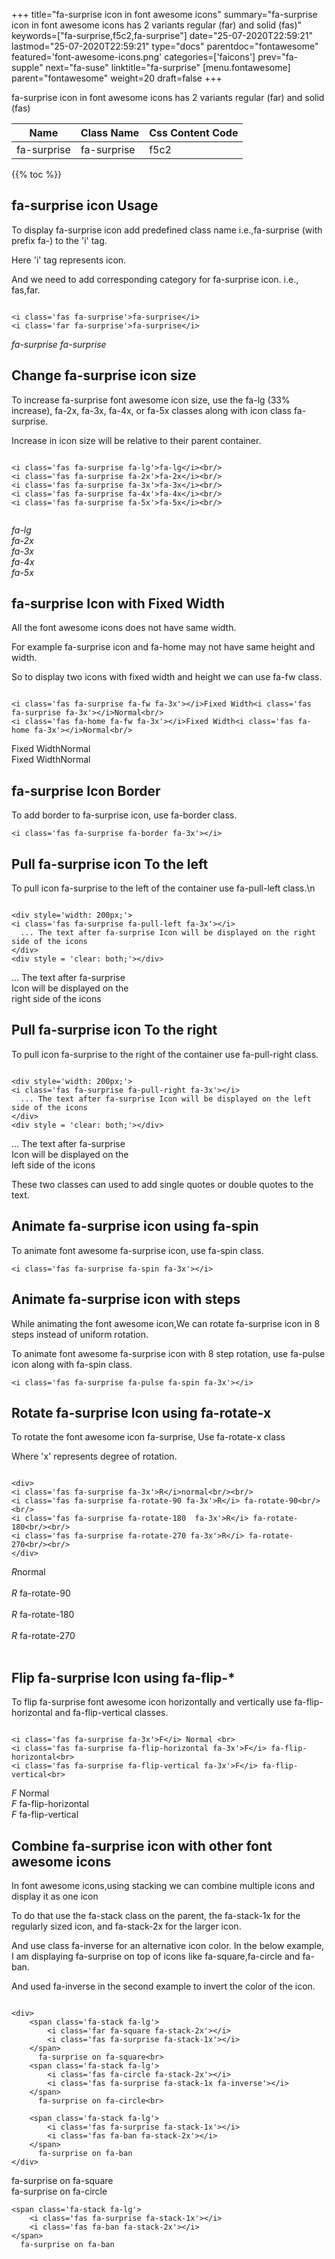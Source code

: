 +++
title="fa-surprise icon in font awesome icons"
summary="fa-surprise icon in font awesome icons has 2 variants regular (far) and solid (fas)"
keywords=["fa-surprise,f5c2,fa-surprise"]
date="25-07-2020T22:59:21"
lastmod="25-07-2020T22:59:21"
type="docs"
parentdoc="fontawesome"
featured='font-awesome-icons.png'
categories=['faicons']
prev="fa-supple"
next="fa-suse"
linktitle="fa-surprise"
[menu.fontawesome]
parent="fontawesome"
weight=20
draft=false
+++


fa-surprise icon in font awesome icons has 2 variants regular (far) and solid (fas)

<div class='table-responsive'><table class='table'><thead><tr><th>Name</th><th>Class Name</th><th>Css Content Code</th></tr></thead><tbody><tr><td>fa-surprise</td><td>fa-surprise</td><td>f5c2</td></tr></tbody></table></div>


{{% toc %}}


## fa-surprise icon Usage

To display fa-surprise icon add predefined class name i.e.,fa-surprise (with prefix fa-) to the 'i' tag.

Here 'i' tag represents icon.

And we need to add corresponding category for fa-surprise icon. i.e., fas,far.


```

<i class='fas fa-surprise'>fa-surprise</i>
<i class='far fa-surprise'>fa-surprise</i>
```

<i class='fas fa-surprise'>fa-surprise</i>
<i class='far fa-surprise'>fa-surprise</i>




## Change fa-surprise icon size
To increase fa-surprise font awesome icon size, use the fa-lg (33% increase), fa-2x, fa-3x, fa-4x, or fa-5x classes along with icon class fa-surprise.

Increase in icon size will be relative to their parent container. 

```

<i class='fas fa-surprise fa-lg'>fa-lg</i><br/>
<i class='fas fa-surprise fa-2x'>fa-2x</i><br/>
<i class='fas fa-surprise fa-3x'>fa-3x</i><br/>
<i class='fas fa-surprise fa-4x'>fa-4x</i><br/>
<i class='fas fa-surprise fa-5x'>fa-5x</i><br/>
            
```

<i class='fas fa-surprise fa-lg'>fa-lg</i><br/>
<i class='fas fa-surprise fa-2x'>fa-2x</i><br/>
<i class='fas fa-surprise fa-3x'>fa-3x</i><br/>
<i class='fas fa-surprise fa-4x'>fa-4x</i><br/>
<i class='fas fa-surprise fa-5x'>fa-5x</i><br/>
            



## fa-surprise Icon with Fixed Width 

All the font awesome icons does not have same width.

For example fa-surprise icon and fa-home may not have same height and width.

So to display two icons with fixed width and height we can use fa-fw class.


```

<i class='fas fa-surprise fa-fw fa-3x'></i>Fixed Width<i class='fas fa-surprise fa-3x'></i>Normal<br/>
<i class='fas fa-home fa-fw fa-3x'></i>Fixed Width<i class='fas fa-home fa-3x'></i>Normal<br/>
```

<i class='fas fa-surprise fa-fw fa-3x'></i>Fixed Width<i class='fas fa-surprise fa-3x'></i>Normal<br/>
<i class='fas fa-home fa-fw fa-3x'></i>Fixed Width<i class='fas fa-home fa-3x'></i>Normal<br/>



## fa-surprise Icon Border 

To add border to fa-surprise icon, use fa-border class.


```
<i class='fas fa-surprise fa-border fa-3x'></i>

```
<i class='fas fa-surprise fa-border fa-3x'></i>





## Pull fa-surprise icon To the left

To pull icon fa-surprise to the left of the container use fa-pull-left class.\n

```

<div style='width: 200px;'>
<i class='fas fa-surprise fa-pull-left fa-3x'></i>
  ... The text after fa-surprise Icon will be displayed on the right side of the icons
</div>
<div style = 'clear: both;'></div>
```

<div style='width: 200px;'>
<i class='fas fa-surprise fa-pull-left fa-3x'></i>
  ... The text after fa-surprise Icon will be displayed on the right side of the icons
</div>
<div style = 'clear: both;'></div>




## Pull fa-surprise icon To the right
To pull icon fa-surprise to the right of the container use fa-pull-right class.

```

<div style='width: 200px;'>
<i class='fas fa-surprise fa-pull-right fa-3x'></i>
  ... The text after fa-surprise Icon will be displayed on the left side of the icons
</div>
<div style = 'clear: both;'></div>
```

<div style='width: 200px;'>
<i class='fas fa-surprise fa-pull-right fa-3x'></i>
  ... The text after fa-surprise Icon will be displayed on the left side of the icons
</div>
<div style = 'clear: both;'></div>

These two classes can used to add single quotes or double quotes to the text.


## Animate fa-surprise icon using fa-spin
To animate font awesome fa-surprise icon, use fa-spin class.

```
<i class='fas fa-surprise fa-spin fa-3x'></i>
```
<i class='fas fa-surprise fa-spin fa-3x'></i>




## Animate fa-surprise icon with steps
While animating the font awesome icon,We can rotate fa-surprise icon in 8 steps instead of uniform rotation.

To animate font awesome fa-surprise icon with 8 step rotation, use fa-pulse icon along with fa-spin class.


```
<i class='fas fa-surprise fa-pulse fa-spin fa-3x'></i>

```
<i class='fas fa-surprise fa-pulse fa-spin fa-3x'></i>





## Rotate fa-surprise Icon using fa-rotate-x
To rotate the font awesome icon fa-surprise, Use fa-rotate-x class

Where 'x' represents degree of rotation.


```

<div>
<i class='fas fa-surprise fa-3x'>R</i>normal<br/><br/>
<i class='fas fa-surprise fa-rotate-90 fa-3x'>R</i> fa-rotate-90<br/><br/> 
<i class='fas fa-surprise fa-rotate-180  fa-3x'>R</i> fa-rotate-180<br/><br/> 
<i class='fas fa-surprise fa-rotate-270 fa-3x'>R</i> fa-rotate-270<br/><br/>
</div>
```

<div>
<i class='fas fa-surprise fa-3x'>R</i>normal<br/><br/>
<i class='fas fa-surprise fa-rotate-90 fa-3x'>R</i> fa-rotate-90<br/><br/> 
<i class='fas fa-surprise fa-rotate-180  fa-3x'>R</i> fa-rotate-180<br/><br/> 
<i class='fas fa-surprise fa-rotate-270 fa-3x'>R</i> fa-rotate-270<br/><br/>
</div>




## Flip fa-surprise Icon using fa-flip-*
To flip fa-surprise font awesome icon horizontally and vertically use fa-flip-horizontal and fa-flip-vertical classes. 

```

<i class='fas fa-surprise fa-3x'>F</i> Normal <br>
<i class='fas fa-surprise fa-flip-horizontal fa-3x'>F</i> fa-flip-horizontal<br>
<i class='fas fa-surprise fa-flip-vertical fa-3x'>F</i> fa-flip-vertical<br>
```

<i class='fas fa-surprise fa-3x'>F</i> Normal <br>
<i class='fas fa-surprise fa-flip-horizontal fa-3x'>F</i> fa-flip-horizontal<br>
<i class='fas fa-surprise fa-flip-vertical fa-3x'>F</i> fa-flip-vertical<br>




## Combine fa-surprise icon with other font awesome icons
In font awesome icons,using stacking we can combine multiple icons and display it as one icon 

To do that use the fa-stack class on the parent, the fa-stack-1x for the regularly sized icon, and fa-stack-2x for the larger icon.

And use class fa-inverse for an alternative icon color. 
In the below example, I am displaying fa-surprise on top of icons like fa-square,fa-circle and fa-ban.

And used fa-inverse in the second example to invert the color of the icon.

```

<div>
    <span class='fa-stack fa-lg'>
        <i class='far fa-square fa-stack-2x'></i>
        <i class='fas fa-surprise fa-stack-1x'></i>
    </span>
      fa-surprise on fa-square<br>
    <span class='fa-stack fa-lg'>
        <i class='fas fa-circle fa-stack-2x'></i>
        <i class='fas fa-surprise fa-stack-1x fa-inverse'></i>
    </span>
      fa-surprise on fa-circle<br>

    <span class='fa-stack fa-lg'>
        <i class='fas fa-surprise fa-stack-1x'></i>
        <i class='fas fa-ban fa-stack-2x'></i>
    </span>
      fa-surprise on fa-ban
</div>
```

<div>
    <span class='fa-stack fa-lg'>
        <i class='far fa-square fa-stack-2x'></i>
        <i class='fas fa-surprise fa-stack-1x'></i>
    </span>
      fa-surprise on fa-square<br>
    <span class='fa-stack fa-lg'>
        <i class='fas fa-circle fa-stack-2x'></i>
        <i class='fas fa-surprise fa-stack-1x fa-inverse'></i>
    </span>
      fa-surprise on fa-circle<br>

    <span class='fa-stack fa-lg'>
        <i class='fas fa-surprise fa-stack-1x'></i>
        <i class='fas fa-ban fa-stack-2x'></i>
    </span>
      fa-surprise on fa-ban
</div>






